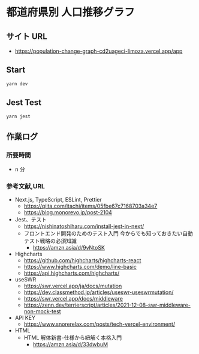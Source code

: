 # 都道府県別 人口推移グラフ

## サイト URL

- https://population-change-graph-cd2uageci-limoza.vercel.app/app

## Start

```zsh
yarn dev
```

## Jest Test

```zsh
yarn jest
```

## 作業ログ

### 所要時間

- n 分

### 参考文献,URL

- Next.js, TypeScript, ESLint, Prettier
  - https://qiita.com/itachi/items/05fbe67c7168703a34e7
  - https://blog.monorevo.jp/post-2104
- Jest、テスト
  - https://nishinatoshiharu.com/install-jest-in-next/
  - フロントエンド開発のためのテスト入門 今からでも知っておきたい自動テスト戦略の必須知識
    - https://amzn.asia/d/9vNtoSK
- Highcharts
  - https://github.com/highcharts/highcharts-react
  - https://www.highcharts.com/demo/line-basic
  - https://api.highcharts.com/highcharts/
- useSWR
  - https://swr.vercel.app/ja/docs/mutation
  - https://dev.classmethod.jp/articles/useswr-useswrmutation/
  - https://swr.vercel.app/docs/middleware
  - https://zenn.dev/terrierscript/articles/2021-12-08-swr-middleware-non-mock-test
- API KEY
  - https://www.snorerelax.com/posts/tech-vercel-environment/
- HTML
  - HTML 解体新書-仕様から紐解く本格入門
    - https://amzn.asia/d/33dwbuM
